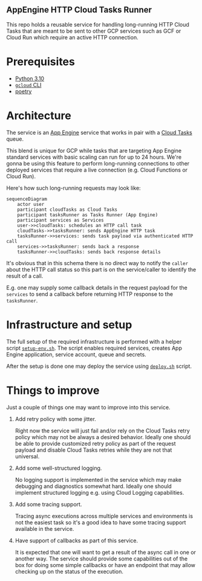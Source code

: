 AppEngine HTTP Cloud Tasks Runner
------------------

This repo holds a reusable service for handling long-running HTTP Cloud Tasks that
are meant to be sent to other GCP services such as GCF or Cloud Run which require an active
HTTP connection.

# Prerequisites

- [Python 3.10](https://www.python.org/downloads/release/python-3109/)
- [`gcloud` CLI](https://cloud.google.com/sdk/docs/install)
- [poetry](https://python-poetry.org/docs/1.2/#installation)

# Architecture

The service is an [App Engine][appengine] service that works in pair with
a [Cloud Tasks][cloud-tasks] queue.

This blend is unique for GCP while tasks that are targeting App Engine standard services
with basic scaling can run for up to 24 hours. We're gonna be using this feature to perform
long-running connections to other deployed services that require a live connection
(e.g. Cloud Functions or Cloud Run).

Here's how such long-running requests may look like:

```mermaid
sequenceDiagram
    actor user
    participant cloudTasks as Cloud Tasks
    participant tasksRunner as Tasks Runner (App Engine)
    participant services as Services
    user->>cloudTasks: schedules an HTTP call task
    cloudTasks->>tasksRunner: sends AppEngine HTTP task
    tasksRunner->>services: sends task payload via authenticated HTTP call
    services->>tasksRunner: sends back a response
    tasksRunner->>cloudTasks: sends back response details
```

It's obvious that in this schema there is no direct way to notify the `caller` about the
HTTP call status so this part is on the service/caller to identify the result of a call.

E.g. one may supply some callback details in the request payload for the `services` to send a
callback before returning HTTP response to the `tasksRunner`.

[appengine]: https://cloud.google.com/appengine

[cloud-tasks]: https://cloud.google.com/tasks

# Infrastructure and setup

The full setup of the required infrastructure is performed with a helper script
[`setup-env.sh`](./setup-env.sh). The script enables required services, creates App Engine
application, service account, queue and secrets.

After the setup is done one may deploy the service using [`deploy.sh`](./deploy.sh) script.

# Things to improve

Just a couple of things one may want to improve into this service.

1. Add retry policy with some jitter.

   Right now the service will just fail and/or rely on the Cloud Tasks retry policy which may
   not be always a desired behavior. Ideally one should be able to provide customized retry policy
   as part of the request payload and disable Cloud Tasks retries while they are not that universal.

2. Add some well-structured logging.

   No logging support is implemented in the service which may make debugging and diagnostics
   somewhat hard. Ideally one should implement structured logging e.g. using Cloud Logging
   capabilities.

3. Add some tracing support.

   Tracing async executions across multiple services and environments is not the easiest task so
   it's a good idea to have some tracing support available in the service.

4. Have support of callbacks as part of this service.

   It is expected that one will want to get a result of the async call in one or another way.
   The service should provide some capabilities out of the box for doing some simple callbacks
   or have an endpoint that may allow checking up on the status of the execution.
